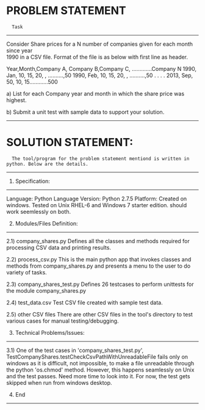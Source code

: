 PROBLEM STATEMENT
=============================
      Task
-------------------------------------------------------------------------------------------------------------------
Consider Share prices for a N number of companies given for each month since year     
         1990 in a CSV file.  Format of the file is as below with first line as header.
 
Year,Month,Company A, Company B,Company C, .............Company N
1990, Jan, 10, 15, 20, , ..........,50
1990, Feb, 10, 15, 20, , ..........,50
.
.
.
.
2013, Sep, 50, 10, 15............500
 

a) List for each Company year and month in which the share price was highest.

b) Submit a unit test with sample data to support your solution.   

-------------------------------------------------------------------------------------------------------------------

SOLUTION STATEMENT:
=============================
      The tool/program for the problem statement mentiond is written in python. Below are the details.

-------------------------------------------------------------------------------------------------------------------
1) Specification:
-----------------------------
Language: Python
Language Version: Python 2.7.5
Platform: Created on windows. Tested on Unix RHEL-6 and Windows 7 starter edition. should work seemlessly on both.

2) Modules/Files Definition:
-----------------------------
2.1) company_shares.py
      Defines all the classes and methods required for processing CSV data and printing results.

2.2) process_csv.py
      This is the main python app that invokes classes and methods from company_shares.py and presents a menu to
       the user to do variety of tasks.

2.3) company_shares_test.py
      Defines 26 testcases to perform unittests for the module company_shares.py

2.4) test_data.csv
      Test CSV file created with sample test data.

2.5) other CSV files
      There are other CSV files in the tool's directory to test various cases for manual testing/debugging.

3) Technical Problems/Issues:
-----------------------------
3.1) One of the test cases in 'company_shares_test.py', TestCompanyShares.testCheckCsvPathWithUnreadableFile
      fails only on windows as it is difficult, not impossible, to make a file unreadable through the python 
      'os.chmod' method. However, this happens seamlessly on Unix and the test passes. 
      Need more time to look into it. For now, the test gets skipped when run from windows desktop.
      
4) End
-------------------------------------------------------------------------------------------------------------------
